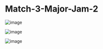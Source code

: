 # Match-3-Major-Jam-2

![image](https://github.com/phansonloc1999/Match-3-Major-Jam-2/assets/31174158/a14a5093-4710-41ee-8e67-adc9a56ec9ab)

![image](https://github.com/phansonloc1999/Match-3-Major-Jam-2/assets/31174158/aaee86af-d868-4935-9969-9617b5b0a0ae)

![image](https://github.com/phansonloc1999/Match-3-Major-Jam-2/assets/31174158/2f177bb7-8fae-4b36-81c8-a383c2466b13)
